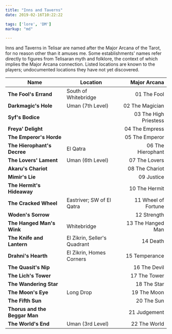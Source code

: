 ```yaml
---
title: "Inns and Taverns"
date: 2019-02-16T10:22:22

tags: ['lore', 'DM']
markup: "md"

---
```


Inns and Taverns in Telisar are named after the Major Arcana of the Tarot, for no reason other than it amuses me. Some establishments' names
refer directly to figures from Telisaran myth and folklore, the context of which implies the Major Arcana connection. Listed locations are 
known to the players; undocumented locations they have not yet discovered.


| Name                               | Location                   | Major Arcana
| ---------------------------------- | -------------------------- | -------------:
| **The Fool's Errand**              | South of Whitebridge       | 01 The Fool
| **Darkmagic's Hole**               | Uman (7th Level)           | 02 The Magician
| **Syf's Bodice**                   |                            | 03 The High Priestess
| **Freya' Delight**                 |                            | 04 The Empress
| **The Emperor's Horde**            |                            | 05 The Emperor
| **The Hierophant's Decree**        | El Qatra                   | 06 The Hierophant
| **The Lovers' Lament**             | Uman (6th Level)           | 07 The Lovers
| **Akaru's Chariot**                |                            | 08 The Chariot
| **Mimir's Lie**                    |                            | 09 Justice
| **The Hermit's Hideaway**          |                            | 10 The Hermit
| **The Cracked Wheel**              | Eastriver; SW of El Qatra  | 11 Wheel of Fortune
| **Woden's Sorrow**                 |                            | 12 Strength
| **The Hanged Man's Wink**          | Whitebridge                | 13 The Hanged Man
| **The Knife and Lantern**          | El Zikrin, Seller's Quadrant | 14 Death
| **Drahni's Hearth**                | El Zikrin, Homes Corners   | 15 Temperance
| **The Quasit's Nip**               |                            | 16 The Devil
| **The Lich's Tower**               |                            | 17 The Tower
| **The Wandering Star**             |                            | 18 The Star
| **The Moon's Eye**                 | Long Drop                  | 19 The Moon
| **The Fifth Sun**                  |                            | 20 The Sun
| **Thorus and the Beggar Man**      |                            | 21 Judgement
| **The World's End**                | Uman (3rd Level)           | 22 The World
